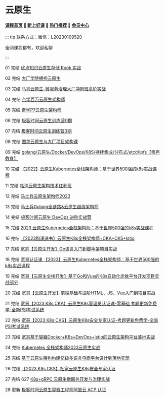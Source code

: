 # 云原生

#### [**课程首页**](../../README.md) 💖 [**新上好课**](./xshk.md) 💖 [**热门推荐**](./rmtj.md) 💖 [**会员中心**](./vip.md)

::: tip
联系方式：微信：L20230109520

全网课程都有，欢迎私聊

 

:::

01 完结 [优点知识云原生存储 Rook 实战](https://youdianzhishi.com/web/course/1025)

02 完结 [大厂学院拥抱云原生](https://www.itdachang.com/)

03 完结 [马哥云原生-微服务治理大厂冲刺班高阶实战](https://ke.qq.com/course/340397)

04 完结 [奈学百万云原生架构师](https://e.naixuejiaoyu.com/detail/term_609691fa9b4e8_1X035N/25)

05 完结 [奈学P7云原生架构师](https://e.naixuejiaoyu.com/detail/term_611f52682bd79_hgSAil/25)

06 完结 [极客时间云原生训练营0期](https://u.geekbang.org/subject/cloudnative)

07 完结 [极客时间云原生训练营3期](https://u.geekbang.org/subject/cloudnative)

08 完结 [图灵云原生与大厂项目架构课](https://ke.qq.com/course/3855334)

09 完结 [golang/云原生/Docker/DevOps/K8S/持续集成/分布式/etcd/ipfs【零声教育】](https://ke.qq.com/course/3384068)

10 完结 [【2022】云原生Kubernetes全栈架构师：基于世界500强的k8s实战课程](https://medu.51cto.com/course/23845.html)

11 完结 [咕泡云原生架构技术红利班](https://ke.gupaoedu.cn/course/vip/1240)

12 完结 [马士兵云原生架构师2023](https://www.mashibing.com/subject/88)

13 完结 [马士兵Golang全链路&云原生超级架构师](https://www.mashibing.com/subject/121)

14 完结 [极客时间云原生 DevOps 进阶实战营](https://u.geekbang.org/subject/cloudnative2nd/1005553?utm_source=time_web&utm_medium=menu&utm_term=timewebmenu)

15 完结 [2023 云原生Kubernetes全栈架构师：基于世界500强的k8s实战课程](https://ke.qq.com/course/2738602)

16 完结 [【2023购课送书】云原生K8s全栈架构师+CKA+CKS+Istio](https://ke.qq.com/course/package/41755)

17 完结 [宽哥【云原生开发】Go语言入门到脚手架项目实战](https://edu.51cto.com/course/33945.html)

18 完结 [宽哥认证课 【2023】云原生Kubernetes全栈架构师：基于世界500强的k8s实战课程](https://edu.51cto.com/course/23845.html)

19 完结 [宽哥【云原生全栈开发】基于Go和Vue的K8s自动化运维平台开发项目实战部分](https://edu.51cto.com/course/33943.html)

20 完结 [宽哥【云原生开发】前端基础与进阶HTML、JS、Vue入门到项目实战](https://edu.51cto.com/course/33944.html)

21 完结 [宽哥【2023 K8s CKA】云原生K8s管理员认证课-零基础 考题更新免费学-全新PSI考试系统](https://edu.51cto.com/course/27103.html)

22 完结 [宽哥【2023 K8s CKS】云原生K8s安全专家认证-考题更新免费学-全新PSI考试系统](https://edu.51cto.com/course/29792.html)

23 完结 [宽哥基于容器Docker+K8s+DevOps+Istio的云原生架构平台落地实战](https://edu.51cto.com/course/30294.html)

24 完结 [Kubernetes 全栈架构师2023云原生实战](https://edu.51cto.com/course/32271.html)

25 完结 [基于云原生架构构建亿级多语言电商平台设计到落地实现](https://edu.51cto.com/topic/5460.html)

26 完结 [【2023 K8s CKS】杜宽云原生K8s安全专家认证](https://edu.51cto.com/course/29792.html)

27 完结 627 [K8s+gRPC 云原生微服务开发与治理实战](https://coding.imooc.com/class/627.html)

28 更新 [极客时间云原生容器工程师阿里云 ACP 认证](https://u.geekbang.org/subject/container/1006349?source=app_share)
